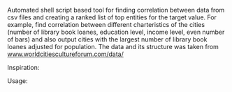 Automated shell script based tool for finding correlation between data from csv files and creating a ranked list of top entities for the target value. For example, find correlation between different charteristics of the cities (number of library book loanes, education level, income level, even number of bars) and also output cities with the largest number of library book loanes adjusted for population. The data and its structure was taken from www.worldcitiescultureforum.com/data/

Inspiration:

Usage:
